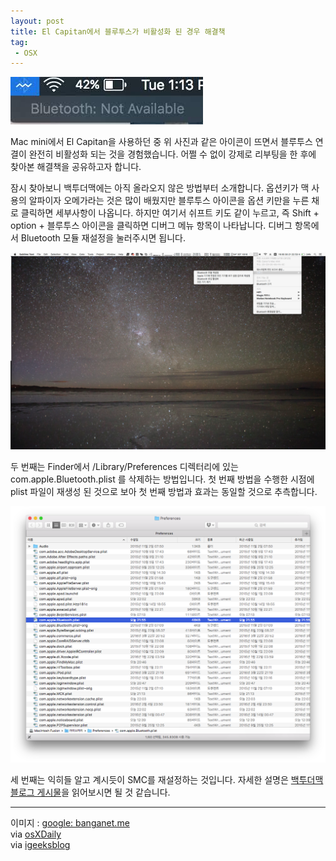 ```yaml
---
layout: post
title: El Capitan에서 블루투스가 비활성화 된 경우 해결책
tag:
 - OSX
---
```


![](/Resources/2016-03-30/bluetooth_not_available.jpeg)

Mac mini에서 El Capitan을 사용하던 중 위 사진과 같은 아이콘이 뜨면서 블루투스 연결이 완전히 비활성화 되는 것을 경험했습니다. 어쩔 수 없이 강제로 리부팅을 한 후에 찾아본 해결책을 공유하고자 합니다.

잠시 찾아보니 백투더맥에는 아직 올라오지 않은 방법부터 소개합니다. 옵션키가 맥 사용의 알파이자 오메가라는 것은 많이 배웠지만 블루투스 아이콘을 옵션 키만을 누른 채로 클릭하면 세부사항이 나옵니다. 하지만 여기서 쉬프트 키도 같이 누르고, 즉 Shift + option + 블루투스 아이콘을 클릭하면 디버그 메뉴 항목이 나타납니다. 디버그 항목에서 Bluetooth 모듈 재설정을 눌러주시면 됩니다.

![](/Resources/2016-03-30/bluetooth_debug_menu.png)

두 번째는 Finder에서 /Library/Preferences 디렉터리에 있는 com.apple.Bluetooth.plist 를 삭제하는 방법입니다. 첫 번째 방법을 수행한 시점에 plist 파일이 재생성 된 것으로 보아 첫 번째 방법과 효과는 동일할 것으로 추측합니다.

![](/Resources/2016-03-30/com.apple.bluetooth.plist.png)

세 번째는 익히들 알고 계시듯이 SMC를 재설정하는 것입니다. 자세한 설명은 [백투더맥 블로그 게시물](http://macnews.tistory.com/742)을 읽어보시면 될 것 같습니다.

- - -

이미지 : [google: banganet.me](https://www.google.co.kr/url?sa=i&rct=j&q=&esrc=s&source=images&cd=&ved=0ahUKEwjruIDIsejLAhUI26YKHdMaA4MQjRwIBw&url=http%3A%2F%2Fwww.banganet.me%2Fapple%2FMacBook-Pro%2F66435-Bluetooth-not-available-after-El-Capitan-upgrade&psig=AFQjCNGAFN-PzYK_xnK-btUhUA3VIwOJAA&ust=1459426346226829)  
via [osXDaily](http://osxdaily.com/2015/12/15/reset-bluetooth-hardware-module-mac-osx/)  
via [igeeksblog](http://www.igeeksblog.com/fix-bluetooth-not-available-error-mac/)